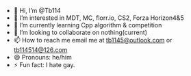 - 👋 Hi, I’m @Tb114
- 👀 I’m interested in MDT, MC, florr.io, CS2, Forza Horizon4&5
- 🌱 I’m currently learning Cpp algorithm & competition
- 💞️ I’m looking to collaborate on nothing(current)
- 📫 How to reach me email me at tb1145@outlook.com or tb114514@126.com
- 😄 Pronouns: he/him
- ⚡ Fun fact: I hate gay.

<!---
Tb114/Tb114 is a ✨ special ✨ repository because its `README.md` (this file) appears on your GitHub profile.
You can click the Preview link to take a look at your changes.
--->
